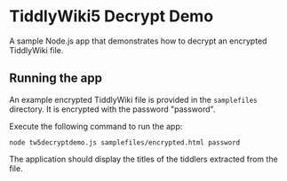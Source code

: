 # TiddlyWiki5 Decrypt Demo

A sample Node.js app that demonstrates how to decrypt an encrypted TiddlyWiki file.

## Running the app

An example encrypted TiddlyWiki file is provided in the `samplefiles` directory. It is encrypted with the password "password".

Execute the following command to run the app:

	node tw5decryptdemo.js samplefiles/encrypted.html password

The application should display the titles of the tiddlers extracted from the file.
